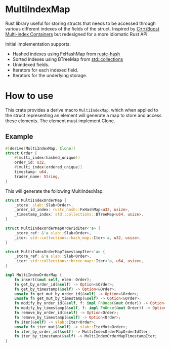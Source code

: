# MultiIndexMap

Rust library useful for storing structs that needs to be accessed through various different indexes of the fields of the struct. Inspired by [C++/Boost Multi-index Containers](https://www.boost.org/doc/libs/1_79_0/libs/multi_index/doc/index.html) but redesigned for a more idiomatic Rust API.

Initial implementation supports:
* Hashed indexes using FxHashMap from [rustc-hash](https://github.com/rust-lang/rustc-hash)
* Sorted indexes using BTreeMap from [std::collections](https://doc.rust-lang.org/std/collections/struct.BTreeMap.html)
* Unindexed fields.
* Iterators for each indexed field.
* Iterators for the underlying storage.

# How to use

This crate provides a derive macro `MultiIndexMap`, which when applied to the struct representing an element will generate a map to store and access these elements.
The element must implement Clone.

## Example

```rust
#[derive(MultiIndexMap, Clone)]
struct Order {
    #[multi_index(hashed_unique)]
    order_id: u32,
    #[multi_index(ordered_unique)]
    timestamp: u64,
    trader_name: String,
}
```

This will generate the following MultiIndexMap:

```rust
struct MultiIndexOrderMap {
    _store: slab::Slab<Order>,
    _order_id_index: rustc_hash::FxHashMap<u32, usize>,
    _timestamp_index: std::collections::BTreeMap<u64, usize>,
}

struct MultiIndexOrderMapOrderIdIter<'a> {
    _store_ref: &'a slab::Slab<Order>,
    _iter: std::collections::hash_map::Iter<'a, u32, usize>,
}

struct MultiIndexOrderMapTimestampIter<'a> {
    _store_ref: &'a slab::Slab<Order>,
    _iter: std::collections::btree_map::Iter<'a, u64, usize>,
}

impl MultiIndexOrderMap {
    fn insert(&mut self, elem: Order);
    fn get_by_order_id(&self) -> Option<&Order>;
    fn get_by_timestamp(&self) -> Option<&Order>;
    unsafe fn get_mut_by_order_id(&self) -> Option<&Order>;
    unsafe fn get_mut_by_timestamp(&self) -> Option<&Order>;
    fn modify_by_order_id(&self, f: impl FnOnce(&mut Order)) -> Option<&Order>;
    fn modify_by_timestamp(&self, f: impl FnOnce(&mut Order)) -> Option<&Order>;
    fn remove_by_order_id(&self) -> Option<Order>;
    fn remove_by_timestamp(&self) -> Option<Order>;
    fn iter(&self) -> slab::Iter<Order>;
    unsafe fn iter_mut(&self) -> slab::IterMut<Order>;
    fn iter_by_order_id(&self) -> MultiIndexOrderMapOrderIdIter;
    fn iter_by_timestamp(&self) -> MultiIndexOrderMapTimestampIter;  
}
```
